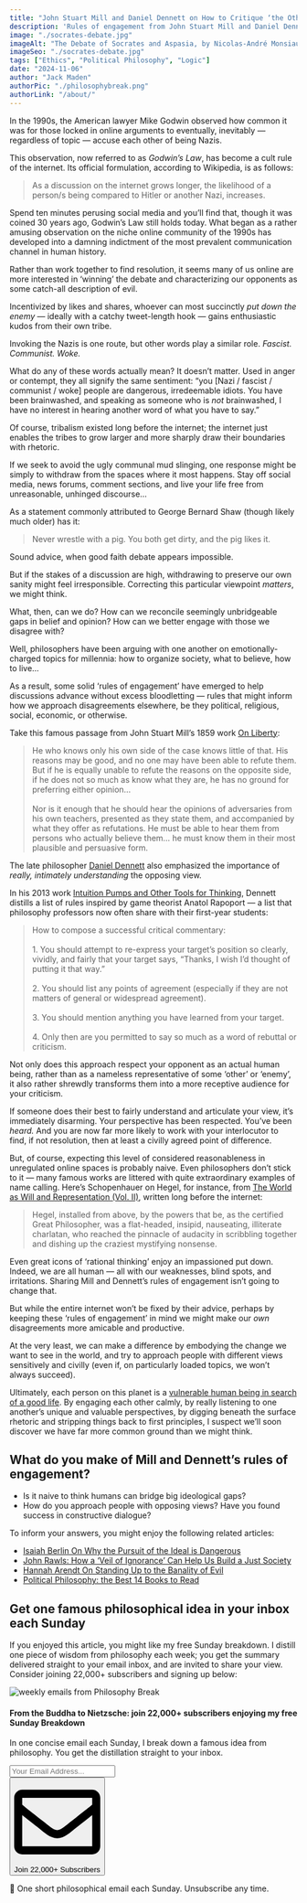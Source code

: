 ```yaml
---
title: "John Stuart Mill and Daniel Dennett on How to Critique ‘the Other Side’"
description: 'Rules of engagement from John Stuart Mill and Daniel Dennett: if you don’t try to understand the opposing view, then you don’t understand your own...'
image: "./socrates-debate.jpg"
imageAlt: "The Debate of Socrates and Aspasia, by Nicolas-André Monsiau (1801)"
imageSeo: "./socrates-debate.jpg"
tags: ["Ethics", "Political Philosophy", "Logic"]
date: "2024-11-06"
author: "Jack Maden"
authorPic: "./philosophybreak.png"
authorLink: "/about/"
---
```


<span class="big-letter">I</span>n the 1990s, the American lawyer Mike Godwin observed how common it was for those locked in online arguments to eventually, inevitably — regardless of topic — accuse each other of being Nazis.

This observation, now referred to as _Godwin’s Law_, has become a cult rule of the internet. Its official formulation, according to Wikipedia, is as follows:

>As a discussion on the internet grows longer, the likelihood of a person/s being compared to Hitler or another Nazi, increases.

Spend ten minutes perusing social media and you’ll find that, though it was coined 30 years ago, Godwin’s Law still holds today. What began as a rather amusing observation on the niche online community of the 1990s has developed into a damning indictment of the most prevalent communication channel in human history. 

Rather than work together to find resolution, it seems many of us online are more interested in ‘winning’ the debate and characterizing our opponents as some catch-all description of evil.

Incentivized by likes and shares, whoever can most succinctly _put down the enemy_ — ideally with a catchy tweet-length hook — gains enthusiastic kudos from their own tribe. 

Invoking the Nazis is one route, but other words play a similar role. _Fascist. Communist. Woke._

What do any of these words actually mean? It doesn’t matter. Used in anger or contempt, they all signify the same sentiment: “you [Nazi / fascist / communist / woke] people are dangerous, irredeemable idiots. You have been brainwashed, and speaking as someone who is _not_ brainwashed, I have no interest in hearing another word of what you have to say.”

Of course, tribalism existed long before the internet; the internet just enables the tribes to grow larger and more sharply draw their boundaries with rhetoric.

If we seek to avoid the ugly communal mud slinging, one response might be simply to withdraw from the spaces where it most happens. Stay off social media, news forums, comment sections, and live your life free from unreasonable, unhinged discourse…

As a statement commonly attributed to George Bernard Shaw (though likely much older) has it:

>Never wrestle with a pig. You both get dirty, and the pig likes it.

Sound advice, when good faith debate appears impossible.

But if the stakes of a discussion are high, withdrawing to preserve our own sanity might feel irresponsible. Correcting this particular viewpoint _matters_, we might think.

What, then, can we do? How can we reconcile seemingly unbridgeable gaps in belief and opinion? How can we better engage with those we disagree with?

Well, philosophers have been arguing with one another on emotionally-charged topics for millennia: how to organize society, what to believe, how to live…

As a result, some solid ‘rules of engagement’ have emerged to help discussions advance without excess bloodletting — rules that might inform how we approach disagreements elsewhere, be they political, religious, social, economic, or otherwise.

Take this famous passage from John Stuart Mill’s 1859 work <a target="_blank" rel="noopener noreferrer sponsored" href="https://amzn.to/3A710h6">On Liberty</a>:

>​​He who knows only his own side of the case knows little of that. His reasons may be good, and no one may have been able to refute them. But if he is equally unable to refute the reasons on the opposite side, if he does not so much as know what they are, he has no ground for preferring either opinion…<br><br>Nor is it enough that he should hear the opinions of adversaries from his own teachers, presented as they state them, and accompanied by what they offer as refutations. He must be able to hear them from persons who actually believe them… he must know them in their most plausible and persuasive form.

The late philosopher [Daniel Dennett](/reading-lists/daniel-dennett-best-books/) also emphasized the importance of _really, intimately understanding_ the opposing view.

In his 2013 work <a target="_blank" rel="noopener noreferrer sponsored" href="https://amzn.to/4hsf85i">Intuition Pumps and Other Tools for Thinking</a>, Dennett distills a list of rules inspired by game theorist Anatol Rapoport — a list that philosophy professors now often share with their first-year students:

>How to compose a successful critical commentary:<br><br>1. You should attempt to re-express your target’s position so clearly, vividly, and fairly that your target says, “Thanks, I wish I’d thought of putting it that way.”<br><br>2. You should list any points of agreement (especially if they are not matters of general or widespread agreement).<br><br>3. You should mention anything you have learned from your target.<br><br>4. Only then are you permitted to say so much as a word of rebuttal or criticism.

Not only does this approach respect your opponent as an actual human being, rather than as a nameless representative of some ‘other’ or ‘enemy’, it also rather shrewdly transforms them into a more receptive audience for your criticism.

If someone does their best to fairly understand and articulate your view, it’s immediately disarming. Your perspective has been respected. You’ve been _heard._ And you are now far more likely to work with your interlocutor to find, if not resolution, then at least a civilly agreed point of difference.

But, of course, expecting this level of considered reasonableness in unregulated online spaces is probably naive. Even philosophers don’t stick to it — many famous works are littered with quite extraordinary examples of name calling. Here’s Schopenhauer on Hegel, for instance, from <a target="_blank" rel="noopener noreferrer sponsored" href="https://amzn.to/3CczejE">The World as Will and Representation (Vol. II)</a>, written long before the internet:

>Hegel, installed from above, by the powers that be, as the certified Great Philosopher, was a flat-headed, insipid, nauseating, illiterate charlatan, who reached the pinnacle of audacity in scribbling together and dishing up the craziest mystifying nonsense. 

Even great icons of ‘rational thinking’ enjoy an impassioned put down. Indeed, we are all human — all with our weaknesses, blind spots, and irritations. Sharing Mill and Dennett’s rules of engagement isn’t going to change that.

But while the entire internet won’t be fixed by their advice, perhaps by keeping these ‘rules of engagement’ in mind we might make our _own_ disagreements more amicable and productive.

At the very least, we can make a difference by embodying the change we want to see in the world, and try to approach people with different views sensitively and civilly (even if, on particularly loaded topics, we won’t always succeed).

Ultimately, each person on this planet is a [vulnerable human being in search of a good life](/articles/5-existential-problems-all-humans-share/). By engaging each other calmly, by really listening to one another’s unique and valuable perspectives, by digging beneath the surface rhetoric and stripping things back to first principles, I suspect we’ll soon discover we have far more common ground than we might think. 

## What do you make of Mill and Dennett’s rules of engagement?

- Is it naive to think humans can bridge big ideological gaps?
- How do you approach people with opposing views? Have you found success in constructive dialogue?

To inform your answers, you might enjoy the following related articles:

- [Isaiah Berlin On Why the Pursuit of the Ideal is Dangerous](/articles/isaiah-berlin-on-why-the-pursuit-of-the-ideal-is-harmful/)
- [John Rawls: How a ‘Veil of Ignorance’ Can Help Us Build a Just Society](/articles/john-rawls-how-a-veil-of-ignorance-can-help-us-build-a-just-society/)
- [Hannah Arendt On Standing Up to the Banality of Evil](/articles/hannah-arendt-on-standing-up-to-the-banality-of-evil/)
- [Political Philosophy: the Best 14 Books to Read](/reading-lists/political-philosophy/)

## Get one famous philosophical idea in your inbox each Sunday

<span class="big-letter">I</span>f you enjoyed this article, you might like my free Sunday breakdown. I distill one piece of wisdom from philosophy each week; you get the summary delivered straight to your email inbox, and are invited to share your view. Consider joining 22,000+ subscribers and signing up below:

<!--big subscribe-->
<div class="course-promo darkradial-background subscribe text-center">
    <img src="/static/6313d50bc32799a6c869239128784c7b/e7f7a/weekly-break.webp" alt="weekly emails from Philosophy Break">
    <h4>From the Buddha to Nietzsche: join 22,000+ subscribers enjoying my free Sunday Breakdown</h4>
    <p class="small-grey-font no-mar-bottom">In one concise email each Sunday, I break down a famous idea from philosophy. You get the distillation straight to your inbox.</p>
    <div class="small-pad-top">
        <form action="https://app.convertkit.com/forms/5812400/subscriptions" method="post" data-sv-form="5812400" data-uid="be0e52d3c0" data-format="inline" data-version="6" data-options="{&quot;settings&quot;:{&quot;after_subscribe&quot;:{&quot;action&quot;:&quot;message&quot;,&quot;success_message&quot;:&quot;Thank you, philosopher! Your welcome email will land in your inbox shortly.&quot;,&quot;redirect_url&quot;:&quot;/thank-you/&quot;},&quot;analytics&quot;:{&quot;google&quot;:null,&quot;fathom&quot;:null,&quot;facebook&quot;:null,&quot;segment&quot;:null,&quot;pinterest&quot;:null,&quot;sparkloop&quot;:null,&quot;googletagmanager&quot;:null},&quot;modal&quot;:{&quot;trigger&quot;:&quot;timer&quot;,&quot;scroll_percentage&quot;:null,&quot;timer&quot;:5,&quot;devices&quot;:&quot;all&quot;,&quot;show_once_every&quot;:15},&quot;powered_by&quot;:{&quot;show&quot;:false,&quot;url&quot;:&quot;https://convertkit.com/features/forms?utm_campaign=poweredby&amp;utm_content=form&amp;utm_medium=referral&amp;utm_source=dynamic&quot;},&quot;recaptcha&quot;:{&quot;enabled&quot;:false},&quot;return_visitor&quot;:{&quot;action&quot;:&quot;show&quot;,&quot;custom_content&quot;:&quot;&quot;},&quot;slide_in&quot;:{&quot;display_in&quot;:&quot;bottom_right&quot;,&quot;trigger&quot;:&quot;timer&quot;,&quot;scroll_percentage&quot;:null,&quot;timer&quot;:5,&quot;devices&quot;:&quot;all&quot;,&quot;show_once_every&quot;:15},&quot;sticky_bar&quot;:{&quot;display_in&quot;:&quot;top&quot;,&quot;trigger&quot;:&quot;timer&quot;,&quot;scroll_percentage&quot;:null,&quot;timer&quot;:5,&quot;devices&quot;:&quot;all&quot;,&quot;show_once_every&quot;:15}},&quot;version&quot;:&quot;6&quot;}" min-width="400 500 600 700 800">
        <div data-style="clean"><ul data-element="errors" data-group="alert"></ul><div data-element="fields" data-stacked="false">
            <div>
                <input name="email_address" aria-label="Your Email Address..." placeholder="Your Email Address..." required type="email" />
            </div>
            <button class="button primary" type="submit" data-element="submit"><div><div></div><div></div><div></div></div><span><svg xmlns="http://www.w3.org/2000/svg" viewBox="0 0 512 512"><path d="M464 64H48C21.49 64 0 85.49 0 112v288c0 26.51 21.49 48 48 48h416c26.51 0 48-21.49 48-48V112c0-26.51-21.49-48-48-48zm0 48v40.805c-22.422 18.259-58.168 46.651-134.587 106.49-16.841 13.247-50.201 45.072-73.413 44.701-23.208.375-56.579-31.459-73.413-44.701C106.18 199.465 70.425 171.067 48 152.805V112h416zM48 400V214.398c22.914 18.251 55.409 43.862 104.938 82.646 21.857 17.205 60.134 55.186 103.062 54.955 42.717.231 80.509-37.199 103.053-54.947 49.528-38.783 82.032-64.401 104.947-82.653V400H48z"/></svg>Join 22,000+ Subscribers</span></button>
            </div>
            </div>
        </form>
        <p class="tiny-mar-top no-mar-bottom review-font">💭 One short philosophical email each Sunday. Unsubscribe any time.</p>
    </div>
</div>
</div>